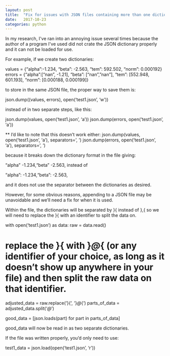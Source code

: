 ```yaml
---
layout: post
title:  "Fix for issues with JSON files containing more than one dictionary, but saved improperly."
date:   2017-10-23
categories: python
---
```


In my research, I've ran into an annoying issue several times because the author of a program I've used did not crate the JSON dictionary properly and it can not be loaded for use. 

For example, if we create two dictionaries:

values = {“alpha”:-1.234, “beta”: -2.563, “tem”: 592.502, “norm”: 0.000192}
errors = {“alpha”:[“nan”, -1.21], “beta”: [“nan”,”nan”],  “tem”: [552.948, 601.193], “norm”: [0.000188, 0.000199]}

to store in the same JSON file, the proper way to save them is:

json.dump((values, errors), open(‘test1.json’, ‘w’))

instead of in two separate steps, like this:

json.dump(values, open(‘test1.json’, ‘a’))
json.dump(errors, open(‘test1.json’, ‘a’))

** I’d like to note that this doesn’t work either:
json.dump(values, open(‘test1.json’, ‘a’), separators=’, ‘)
json.dump(errors, open(‘test1.json’, ‘a’), separators=’, ‘)

because it breaks down the dictionary format in the file giving:

“alpha” -1.234,“beta” -2.563, instead of 

“alpha”: -1.234,“beta”: -2.563,

and it does not use the separator between the dictionaries as desired.

However, for some obvious reasons, appending to a JSON file may be unavoidable and we’ll need a fix for when it is used.

Within the file, the dictionaries will be separated by }{ instead of },{ so we will need to replace the }{ with an identifier to split the data on.

with open(‘test1.json’) as data: 
    raw = data.read()

# replace the }{ with }*@*{ (or any identifier of your choice, as long as it doesn’t show up anywhere in your file) and then split the raw data on that identifier.

adjusted_data = raw.replace(‘}{‘, ‘}*@*{‘) 
parts_of_data = adjusted_data.split(‘*@*’)

good_data = [json.loads(part) for part in parts_of_data]

good_data will now be read in as two separate dictionaries.

If the file was written properly, you’d only need to use:

test1_data = json.load(open(‘test1.json’, ‘r’))
